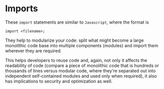 # Imports

These `import` statements are similar to `Javascript`, where the format is

```solidity
import <filename>;
```

They help to modularize your code: split what might become a large monolithic code base into multiple components (modules) and import them wherever they are required.

This helps developers to reuse code and, again, not only it affects the readability of code (compare a piece of monolithic code that is hundreds or thousands of lines versus modular code, where they're separated out into independent self-contained modules and used only when required), it also has implications to security and optimization as well.